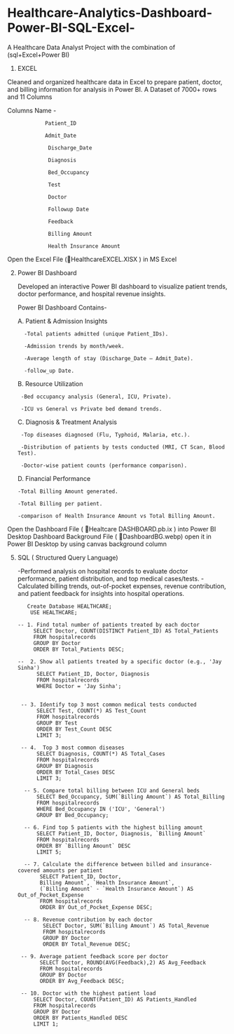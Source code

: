 # Healthcare-Analytics-Dashboard-Power-BI-SQL-Excel-
A Healthcare Data Analyst Project with the combination of (sql+Excel+Power BI)


1. EXCEL

  Cleaned and organized healthcare data in Excel to prepare patient, doctor, and billing information for analysis in Power BI.
  A Dataset of 7000+ rows and 11 Columns

  Columns Name -

                Patient_ID

                Admit_Date

                 Discharge_Date

                 Diagnosis

                 Bed_Occupancy	

                 Test

                 Doctor

                 Followup Date

                 Feedback

                 Billing Amount

                 Health Insurance Amount


  Open the Excel File (📄HealthcareEXCEL.XlSX ) in MS Excel 

 
 2. Power BI Dashboard

      Developed an interactive Power BI dashboard to visualize patient trends, doctor performance, and hospital revenue             insights.
   
      Power BI Dashboard Contains-
   
   
       A. Patient & Admission Insights

          -Total patients admitted (unique Patient_IDs).

          -Admission trends by month/week.

          -Average length of stay (Discharge_Date – Admit_Date).

          -follow_up Date.
   
      
      B. Resource Utilization

         -Bed occupancy analysis (General, ICU, Private).

         -ICU vs General vs Private bed demand trends.
   
       
      C. Diagnosis & Treatment Analysis

         -Top diseases diagnosed (Flu, Typhoid, Malaria, etc.).

         -Distribution of patients by tests conducted (MRI, CT Scan, Blood Test).

         -Doctor-wise patient counts (performance comparison).
   

      D. Financial Performance

        -Total Billing Amount generated.

        -Total Billing per patient.

        -comparison of Health Insurance Amount vs Total Billing Amount.
   

Open the Dashboard File ( 📄Healtcare DASHBOARD.pb.ix ) into Power BI Desktop 
Dashboard Background File ( 📄DashboardBG.webp) open it in Power BI Desktop by using canvas background column





  
 
  
  
  5. SQL ( Structured Query Language)

      -Performed analysis on hospital records to evaluate doctor performance, patient distribution, and top medical                  cases/tests.
      -Calculated billing trends, out-of-pocket expenses, revenue contribution, and patient feedback for insights into               hospital operations.




            Create Database HEALTHCARE;
             USE HEALTHCARE;
        
         -- 1. Find total number of patients treated by each doctor
              SELECT Doctor, COUNT(DISTINCT Patient_ID) AS Total_Patients
              FROM hospitalrecords
              GROUP BY Doctor
              ORDER BY Total_Patients DESC;

         --  2. Show all patients treated by a specific doctor (e.g., 'Jay Sinha')
               SELECT Patient_ID, Doctor, Diagnosis
               FROM hospitalrecords
               WHERE Doctor = 'Jay Sinha';

    
          -- 3. Identify top 3 most common medical tests conducted
               SELECT Test, COUNT(*) AS Test_Count
               FROM hospitalrecords
               GROUP BY Test
               ORDER BY Test_Count DESC
               LIMIT 3;

          -- 4.  Top 3 most common diseases
               SELECT Diagnosis, COUNT(*) AS Total_Cases
               FROM hospitalrecords
               GROUP BY Diagnosis
               ORDER BY Total_Cases DESC
               LIMIT 3;

           -- 5. Compare total billing between ICU and General beds
               SELECT Bed_Occupancy, SUM(`Billing Amount`) AS Total_Billing
               FROM hospitalrecords
               WHERE Bed_Occupancy IN ('ICU', 'General')
               GROUP BY Bed_Occupancy;

           -- 6. Find top 5 patients with the highest billing amount
               SELECT Patient_ID, Doctor, Diagnosis, `Billing Amount`
               FROM hospitalrecords
               ORDER BY `Billing Amount` DESC
               LIMIT 5;

           -- 7. Calculate the difference between billed and insurance-covered amounts per patient
                SELECT Patient_ID, Doctor, 
                Billing Amount`, `Health Insurance Amount`,
                (`Billing Amount` - `Health Insurance Amount`) AS Out_of_Pocket_Expense
                FROM hospitalrecords
                ORDER BY Out_of_Pocket_Expense DESC;

           -- 8. Revenue contribution by each doctor
                 SELECT Doctor, SUM(`Billing Amount`) AS Total_Revenue
                 FROM hospitalrecords
                 GROUP BY Doctor
                 ORDER BY Total_Revenue DESC;

          -- 9. Average patient feedback score per doctor
                SELECT Doctor, ROUND(AVG(Feedback),2) AS Avg_Feedback
                FROM hospitalrecords
                GROUP BY Doctor
                ORDER BY Avg_Feedback DESC;

          -- 10. Doctor with the highest patient load
              SELECT Doctor, COUNT(Patient_ID) AS Patients_Handled
              FROM hospitalrecords
              GROUP BY Doctor
              ORDER BY Patients_Handled DESC
              LIMIT 1;
      

      
     
     
    


